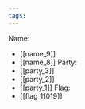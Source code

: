 ```yaml
---
tags:
---
```

Name:
- [[name_9]]
- [[name_8]]
Party:
- [[party_3]]
- [[party_2]]
- [[party_1]]
Flag:
- [[flag_11019]]
